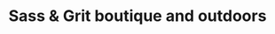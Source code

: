 ---
title: "Sass & Grit boutique and outdoors"
url: /florala/sass-and-grit-boutique-and-outdoors/
shop: clothes
---
